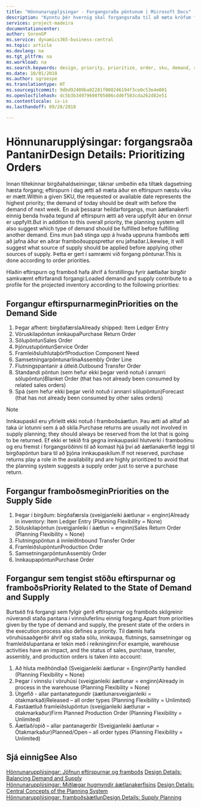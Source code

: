 ```yaml
---
title: "Hönnunarupplýsingar - Forgangsraða pöntunum | Microsoft Docs"
description: "Kynntu þér hvernig skal forgangsraða til að mæta kröfum framboðs og eftirspurnar."
services: project-madeira
documentationcenter: 
author: SorenGP
ms.service: dynamics365-business-central
ms.topic: article
ms.devlang: na
ms.tgt_pltfrm: na
ms.workload: na
ms.search.keywords: design, priority, prioritize, order, sku, demand, supply
ms.date: 10/01/2018
ms.author: sgroespe
ms.translationtype: HT
ms.sourcegitcommit: 9dbd92409ba02281f008246194f3ce0c53e4e001
ms.openlocfilehash: dc5b3b34979698f05886cdd6f583cda262d82e51
ms.contentlocale: is-is
ms.lasthandoff: 09/28/2018

---
```

# <a name="design-details-prioritizing-orders"></a><span data-ttu-id="ed2b2-103">Hönnunarupplýsingar: forgangsraða Pantanir</span><span class="sxs-lookup"><span data-stu-id="ed2b2-103">Design Details: Prioritizing Orders</span></span>
<span data-ttu-id="ed2b2-104">Innan tiltekinnar birgðahaldseiningar, táknar umbeðin eða tiltæk dagsetning hæsta forgang; eftirspurn í dag ætti að mæta áður en eftirspurn næstu viku er mætt.</span><span class="sxs-lookup"><span data-stu-id="ed2b2-104">Within a given SKU, the requested or available date represents the highest priority; the demand of today should be dealt with before the demand of next week.</span></span> <span data-ttu-id="ed2b2-105">En auk þessarar heildarforgangs, mun áætlanakerfi einnig benda hvaða tegund af eftirspurn ætti að vera uppfyllt áður en önnur er uppfyllt.</span><span class="sxs-lookup"><span data-stu-id="ed2b2-105">But in addition to this overall priority, the planning system will also suggest which type of demand should be fulfilled before fulfilling another demand.</span></span> <span data-ttu-id="ed2b2-106">Eins mun það stinga upp á hvaða uppruna framboðs ætti að jafna áður en aðrar framboðsuppsprettur eru jafnaðar.</span><span class="sxs-lookup"><span data-stu-id="ed2b2-106">Likewise, it will suggest what source of supply should be applied before applying other sources of supply.</span></span> <span data-ttu-id="ed2b2-107">Þetta er gert í samræmi við forgang pöntunar.</span><span class="sxs-lookup"><span data-stu-id="ed2b2-107">This is done according to order priorities.</span></span>  
  
<span data-ttu-id="ed2b2-108">Hlaðin eftirspurn og framboð hafa áhrif á forstillingu fyrir áætlaðar birgðir samkvæmt eftirfarandi forgangi:</span><span class="sxs-lookup"><span data-stu-id="ed2b2-108">Loaded demand and supply contribute to a profile for the projected inventory according to the following priorities:</span></span>  
  
## <a name="priorities-on-the-demand-side"></a><span data-ttu-id="ed2b2-109">Forgangur eftirspurnarmegin</span><span class="sxs-lookup"><span data-stu-id="ed2b2-109">Priorities on the Demand Side</span></span>  
1. <span data-ttu-id="ed2b2-110">Þegar afhent: birgðafærsla</span><span class="sxs-lookup"><span data-stu-id="ed2b2-110">Already shipped: Item Ledger Entry</span></span>  
2. <span data-ttu-id="ed2b2-111">Vöruskilapöntun innkaupa</span><span class="sxs-lookup"><span data-stu-id="ed2b2-111">Purchase Return Order</span></span>  
3. <span data-ttu-id="ed2b2-112">Sölupöntun</span><span class="sxs-lookup"><span data-stu-id="ed2b2-112">Sales Order</span></span>  
4. <span data-ttu-id="ed2b2-113">Þjónustupöntun</span><span class="sxs-lookup"><span data-stu-id="ed2b2-113">Service Order</span></span>  
5. <span data-ttu-id="ed2b2-114">Framleiðsluíhlutaþörf</span><span class="sxs-lookup"><span data-stu-id="ed2b2-114">Production Component Need</span></span>  
6. <span data-ttu-id="ed2b2-115">Samsetningarpöntunarlína</span><span class="sxs-lookup"><span data-stu-id="ed2b2-115">Assembly Order Line</span></span>  
7. <span data-ttu-id="ed2b2-116">Flutningspantanir á útleið.</span><span class="sxs-lookup"><span data-stu-id="ed2b2-116">Outbound Transfer Order</span></span>  
8. <span data-ttu-id="ed2b2-117">Standandi pöntun (sem hefur ekki þegar verið notuð í annarri sölupöntun)</span><span class="sxs-lookup"><span data-stu-id="ed2b2-117">Blanket Order (that has not already been consumed by related sales orders)</span></span>  
9. <span data-ttu-id="ed2b2-118">Spá (sem hefur ekki þegar verið notuð í annarri sölupöntun)</span><span class="sxs-lookup"><span data-stu-id="ed2b2-118">Forecast (that has not already been consumed by other sales orders)</span></span>  
  
> [!NOTE]  
>  <span data-ttu-id="ed2b2-119">Innkaupaskil eru yfirleitt ekki notuð í framboðsáætlun. Þau ætti að alltaf að taka úr lotunni sem á að skila.</span><span class="sxs-lookup"><span data-stu-id="ed2b2-119">Purchase returns are usually not involved in supply planning; they should always be reserved from the lot that is going to be returned.</span></span> <span data-ttu-id="ed2b2-120">Ef ekki er tekið frá gegna innkaupaskil hlutverki í framboðinu og eru fremst í forgangsröðinni til að komast hjá því að áætlanakerfið leggi til birgðapöntun bara til að þjóna innkaupaskilum.</span><span class="sxs-lookup"><span data-stu-id="ed2b2-120">If not reserved, purchase returns play a role in the availability and are highly prioritized to avoid that the planning system suggests a supply order just to serve a purchase return.</span></span>  
  
## <a name="priorities-on-the-supply-side"></a><span data-ttu-id="ed2b2-121">Forgangur framboðsmegin</span><span class="sxs-lookup"><span data-stu-id="ed2b2-121">Priorities on the Supply Side</span></span>  
1. <span data-ttu-id="ed2b2-122">Þegar í birgðum: birgðafærsla (sveigjanleiki áætlunar = enginn)</span><span class="sxs-lookup"><span data-stu-id="ed2b2-122">Already in inventory: Item Ledger Entry (Planning Flexibility = None)</span></span>  
2. <span data-ttu-id="ed2b2-123">Söluskilapöntun (sveigjanleiki í áætlun = enginn)</span><span class="sxs-lookup"><span data-stu-id="ed2b2-123">Sales Return Order (Planning Flexibility = None)</span></span>  
3. <span data-ttu-id="ed2b2-124">Flutningspöntun á innleið</span><span class="sxs-lookup"><span data-stu-id="ed2b2-124">Inbound Transfer Order</span></span>  
4. <span data-ttu-id="ed2b2-125">Framleiðslupöntun</span><span class="sxs-lookup"><span data-stu-id="ed2b2-125">Production Order</span></span>  
5. <span data-ttu-id="ed2b2-126">Samsetningarpöntun</span><span class="sxs-lookup"><span data-stu-id="ed2b2-126">Assembly Order</span></span>  
6. <span data-ttu-id="ed2b2-127">Innkaupapöntun</span><span class="sxs-lookup"><span data-stu-id="ed2b2-127">Purchase Order</span></span>  
  
## <a name="priority-related-to-the-state-of-demand-and-supply"></a><span data-ttu-id="ed2b2-128">Forgangur sem tengist stöðu eftirspurnar og framboðs</span><span class="sxs-lookup"><span data-stu-id="ed2b2-128">Priority Related to the State of Demand and Supply</span></span>  
<span data-ttu-id="ed2b2-129">Burtséð frá forgangi sem fylgir gerð eftirspurnar og framboðs skilgreinir núverandi staða pantana í vinnsluferlinu einnig forgang.</span><span class="sxs-lookup"><span data-stu-id="ed2b2-129">Apart from priorities given by the type of demand and supply, the present state of the orders in the execution process also defines a priority.</span></span> <span data-ttu-id="ed2b2-130">Til dæmis hafa vöruhúsaaðgerðir áhrif og staða sölu, innkaupa, flutnings, samsetningar og framleiðslupantana er tekin með í reikninginn:</span><span class="sxs-lookup"><span data-stu-id="ed2b2-130">For example, warehouse activities have an impact, and the status of sales, purchase, transfer, assembly, and production orders is taken into account:</span></span>  
  
1. <span data-ttu-id="ed2b2-131">Að hluta meðhöndlað (Sveigjanleiki áætlunar = Enginn)</span><span class="sxs-lookup"><span data-stu-id="ed2b2-131">Partly handled (Planning Flexibility = None)</span></span>  
2. <span data-ttu-id="ed2b2-132">Þegar í vinnslu í vöruhúsi (sveigjanleiki áætlunar = enginn)</span><span class="sxs-lookup"><span data-stu-id="ed2b2-132">Already in process in the warehouse (Planning Flexibility = None)</span></span>  
3. <span data-ttu-id="ed2b2-133">Útgefið - allar pantanategundir (áætlunarsveigjanleiki = ótakmarkað)</span><span class="sxs-lookup"><span data-stu-id="ed2b2-133">Released – all order types (Planning Flexibility = Unlimited)</span></span>  
4. <span data-ttu-id="ed2b2-134">Fastáætluð framleiðslupöntun (sveigjanleiki áætlunar = ótakmarkaður)</span><span class="sxs-lookup"><span data-stu-id="ed2b2-134">Firm Planned Production Order (Planning Flexibility = Unlimited)</span></span>  
5. <span data-ttu-id="ed2b2-135">Áætlað/opið – allar pantanagerðir (Sveigjanleiki áætlunar = Ótakmarkaður)</span><span class="sxs-lookup"><span data-stu-id="ed2b2-135">Planned/Open – all order types (Planning Flexibility = Unlimited)</span></span>  
  
## <a name="see-also"></a><span data-ttu-id="ed2b2-136">Sjá einnig</span><span class="sxs-lookup"><span data-stu-id="ed2b2-136">See Also</span></span>  
<span data-ttu-id="ed2b2-137">[Hönnunarupplýsingar: Jöfnun eftirspurnar og framboðs](design-details-balancing-demand-and-supply.md) </span><span class="sxs-lookup"><span data-stu-id="ed2b2-137">[Design Details: Balancing Demand and Supply](design-details-balancing-demand-and-supply.md) </span></span>  
<span data-ttu-id="ed2b2-138">[Hönnunarupplýsingar: Miðlægar hugmyndir áætlanakerfisins](design-details-central-concepts-of-the-planning-system.md) </span><span class="sxs-lookup"><span data-stu-id="ed2b2-138">[Design Details: Central Concepts of the Planning System](design-details-central-concepts-of-the-planning-system.md) </span></span>  
[<span data-ttu-id="ed2b2-139">Hönnunarupplýsingar: framboðsáætlun</span><span class="sxs-lookup"><span data-stu-id="ed2b2-139">Design Details: Supply Planning</span></span>](design-details-supply-planning.md)
